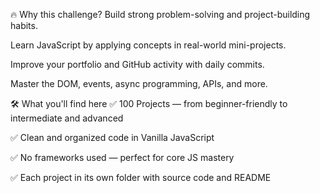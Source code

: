 🔥 Why this challenge?
Build strong problem-solving and project-building habits.

Learn JavaScript by applying concepts in real-world mini-projects.

Improve your portfolio and GitHub activity with daily commits.

Master the DOM, events, async programming, APIs, and more.

🛠 What you'll find here
✅ 100 Projects — from beginner-friendly to intermediate and advanced

✅ Clean and organized code in Vanilla JavaScript

✅ No frameworks used — perfect for core JS mastery

✅ Each project in its own folder with source code and README
